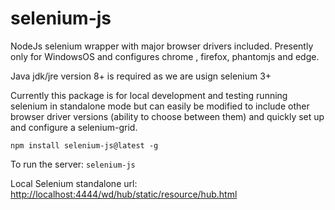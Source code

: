 # selenium-js
NodeJs selenium wrapper with major browser drivers included. Presently only for WindowsOS and configures chrome , firefox, phantomjs and edge. 

Java jdk/jre version 8+ is required as we are usign selenium 3+

Currently this package is for local development and testing running selenium in standalone mode but can easily be modified to include other browser driver versions (ability to choose between them) and quickly set up and configure a selenium-grid. 

`npm install selenium-js@latest -g`

To run the server:
`selenium-js`

Local Selenium standalone url:
<http://localhost:4444/wd/hub/static/resource/hub.html>

